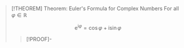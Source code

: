 >[!THEOREM] Theorem: Euler's Formula for Complex Numbers
>For all $\varphi \in \mathbb{R}$
>
>$$\mathrm{e}^{\mathrm{i}\varphi} = \cos\varphi +\mathrm{i}\sin\varphi$$
>
>>[!PROOF]-